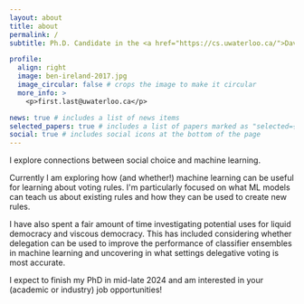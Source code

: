 ```yaml
---
layout: about
title: about
permalink: /
subtitle: Ph.D. Candidate in the <a href="https://cs.uwaterloo.ca/">David R. Cheriton School of Computer Science</a> at the <a href="https://uwaterloo.ca/">University of Waterloo</a>. Affiliated with the <a href="https://uwaterloo.ca/artificial-intelligence-group/">Artificial Intelligence Group</a> and supervised by <a href="https://cs.uwaterloo.ca/~klarson/index.html">Kate Larson</a>.

profile:
  align: right
  image: ben-ireland-2017.jpg
  image_circular: false # crops the image to make it circular
  more_info: >
    <p>first.last@uwaterloo.ca</p>

news: true # includes a list of news items
selected_papers: true # includes a list of papers marked as "selected={true}"
social: true # includes social icons at the bottom of the page
---
```


I explore connections between social choice and machine learning.
<!-- More generally, I study a variety of topics to do with social choice, machine learning, multiagent systems, game theory, and computational social science.-->

Currently I am exploring how (and whether!) machine learning can be useful for learning about voting rules. I'm particularly focused on what ML models can teach us about existing rules and how they can be used to create new rules.

I have also spent a fair amount of time investigating potential uses for liquid democracy and viscous democracy. This has included considering whether delegation can be used to improve the performance of classifier ensembles in machine learning and uncovering in what settings delegative voting is most accurate.

I expect to finish my PhD in mid-late 2024 and am interested in your (academic or industry) job opportunities!